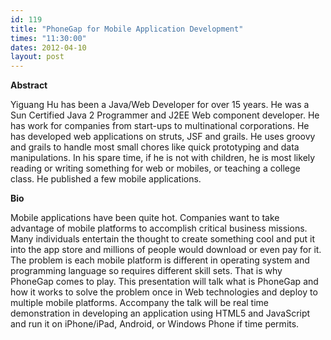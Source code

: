 ```yaml
---
id: 119
title: "PhoneGap for Mobile Application Development"
times: "11:30:00"
dates: 2012-04-10
layout: post
---
```

 **Abstract**

Yiguang Hu has been a Java/Web Developer for over 15 years. He was a Sun Certified Java 2 Programmer and J2EE Web component developer. He has work for companies from start-ups to multinational corporations. He has developed web applications on struts, JSF and grails. He uses groovy and grails to handle most small chores like quick prototyping and data manipulations. In his spare time, if he is not with children, he is most likely reading or writing something for web or mobiles, or teaching a college class. He published a few mobile applications.  

**Bio**

Mobile applications have been quite hot. Companies want to take advantage of mobile platforms to accomplish critical business missions. Many individuals entertain the thought to create something cool and put it into the app store and millions of people would download or even pay for it. The problem is each mobile platform is different in operating system and programming language so requires different skill sets. That is why PhoneGap comes to play. This presentation will talk what is PhoneGap and how it works to solve the problem once in Web technologies and deploy to multiple mobile platforms. Accompany the talk will be real time demonstration in developing an application using HTML5 and JavaScript and run it on iPhone/iPad, Android, or Windows Phone if time permits.

